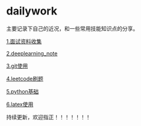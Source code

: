 # dailywork

主要记录下自己的近况，和一些常用技能知识点的分享。


[1.面试资料收集](./面试资料收集/2021届招聘.md)

[2.deeplearning_note](./deeplearning_note/README.md)

[3.git使用](./git使用/git.md)

[4.leetcode刷题](./leetcode/)

[5.python基础](./python/)

[6.latex使用](./latex使用/latex使用技巧和历程.md)



持续更新，欢迎指正！！！！！！！